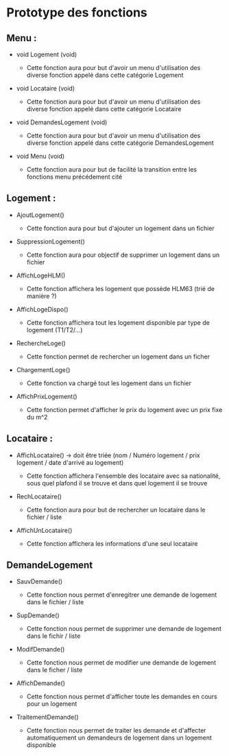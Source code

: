  # Prototype des fonctions 

## Menu :

* void Logement (void)
    * Cette fonction aura pour but d'avoir un menu d'utilisation des diverse fonction appelé dans cette catégorie Logement

* void Locataire (void)
    * Cette fonction aura pour but d'avoir un menu d'utilisation des diverse fonction appelé dans cette catégorie Locataire 

* void DemandesLogement (void)
    * Cette fonction aura pour but d'avoir un menu d'utilisation des diverse fonction appelé dans cette catégorie DemandesLogement

* void Menu (void)
    * Cette fonction aura pour but de facilité la transition entre les fonctions menu précédement cité


## Logement :

* AjoutLogement()
    * Cette fonction aura pour but d'ajouter un logement dans un fichier

* SuppressionLogement()
    * Cette fonction aura pour objectif de supprimer un logement dans un fichier

* AffichLogeHLM()
    * Cette fonction affichera les logement que possède HLM63 (trié de manière ?)

* AffichLogeDispo()
    * Cette fonction affichera tout les logement disponible par type de logement (T1/T2/...)

* RechercheLoge()
    * Cette fonction permet de rechercher un logement dans un ficher

* ChargementLoge()
    * Cette fonction va chargé tout les logement dans un fichier


* AffichPrixLogement()
    * Cette fonction permet d'afficher le prix du logement avec un prix fixe du m^2


## Locataire :

* AffichLocataire() -> doit être triée (nom / Numéro logement / prix logement / date d'arrivé au logement)
    * Cette fonction affichera l'ensemble des locataire avec sa nationalité, sous quel plafond il se trouve et dans quel logement il se trouve

* RechLocataire()
    * Cette fonction aura pour but de rechercher un locataire dans le fichier / liste

* AffichUnLocataire()
    * Cette fonction affichera les informations d'une seul locataire


## DemandeLogement

* SauvDemande()
    * Cette fonction nous permet d'enregitrer une demande de logement dans le fichier / liste

* SupDemande()
    * Cette fonction nous permet de supprimer une demande de logement dans le fichir / liste

* ModifDemande()
    * Cette fonction nous permet de modifier une demande de logement dans le ficher / liste

* AffichDemande()
    * Cette fonction nous permet d'afficher toute les demandes en cours pour un logement

* TraitementDemande()
    * Cette fonction nous permet de traiter les demande et d'affecter automatiquement un demandeurs de logement dans un logement disponible



